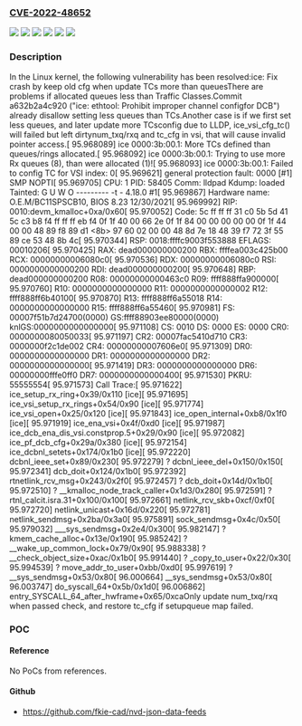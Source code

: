 ### [CVE-2022-48652](https://cve.mitre.org/cgi-bin/cvename.cgi?name=CVE-2022-48652)
![](https://img.shields.io/static/v1?label=Product&message=Linux&color=blue)
![](https://img.shields.io/static/v1?label=Version&message=&color=brightgreen)
![](https://img.shields.io/static/v1?label=Version&message=4520c4bf4dca7aa285f30cb1ca8c08c531bbf0e9%20&color=brightgreen)
![](https://img.shields.io/static/v1?label=Version&message=5.19%20&color=brightgreen)
![](https://img.shields.io/static/v1?label=Version&message=a632b2a4c920ce5af29410fb091f7ee6d2e77dc6%20&color=brightgreen)
![](https://img.shields.io/static/v1?label=Vulnerability&message=n%2Fa&color=blue)

### Description

In the Linux kernel, the following vulnerability has been resolved:ice: Fix crash by keep old cfg when update TCs more than queuesThere are problems if allocated queues less than Traffic Classes.Commit a632b2a4c920 ("ice: ethtool: Prohibit improper channel configfor DCB") already disallow setting less queues than TCs.Another case is if we first set less queues, and later update more TCsconfig due to LLDP, ice_vsi_cfg_tc() will failed but left dirtynum_txq/rxq and tc_cfg in vsi, that will cause invalid pointer access.[   95.968089] ice 0000:3b:00.1: More TCs defined than queues/rings allocated.[   95.968092] ice 0000:3b:00.1: Trying to use more Rx queues (8), than were allocated (1)![   95.968093] ice 0000:3b:00.1: Failed to config TC for VSI index: 0[   95.969621] general protection fault: 0000 [#1] SMP NOPTI[   95.969705] CPU: 1 PID: 58405 Comm: lldpad Kdump: loaded Tainted: G     U  W  O     --------- -t - 4.18.0 #1[   95.969867] Hardware name: O.E.M/BC11SPSCB10, BIOS 8.23 12/30/2021[   95.969992] RIP: 0010:devm_kmalloc+0xa/0x60[   95.970052] Code: 5c ff ff ff 31 c0 5b 5d 41 5c c3 b8 f4 ff ff ff eb f4 0f 1f 40 00 66 2e 0f 1f 84 00 00 00 00 00 0f 1f 44 00 00 48 89 f8 89 d1 <8b> 97 60 02 00 00 48 8d 7e 18 48 39 f7 72 3f 55 89 ce 53 48 8b 4c[   95.970344] RSP: 0018:ffffc9003f553888 EFLAGS: 00010206[   95.970425] RAX: dead000000000200 RBX: ffffea003c425b00 RCX: 00000000006080c0[   95.970536] RDX: 00000000006080c0 RSI: 0000000000000200 RDI: dead000000000200[   95.970648] RBP: dead000000000200 R08: 00000000000463c0 R09: ffff888ffa900000[   95.970760] R10: 0000000000000000 R11: 0000000000000002 R12: ffff888ff6b40100[   95.970870] R13: ffff888ff6a55018 R14: 0000000000000000 R15: ffff888ff6a55460[   95.970981] FS:  00007f51b7d24700(0000) GS:ffff88903ee80000(0000) knlGS:0000000000000000[   95.971108] CS:  0010 DS: 0000 ES: 0000 CR0: 0000000080050033[   95.971197] CR2: 00007fac5410d710 CR3: 0000000f2c1de002 CR4: 00000000007606e0[   95.971309] DR0: 0000000000000000 DR1: 0000000000000000 DR2: 0000000000000000[   95.971419] DR3: 0000000000000000 DR6: 00000000fffe0ff0 DR7: 0000000000000400[   95.971530] PKRU: 55555554[   95.971573] Call Trace:[   95.971622]  ice_setup_rx_ring+0x39/0x110 [ice][   95.971695]  ice_vsi_setup_rx_rings+0x54/0x90 [ice][   95.971774]  ice_vsi_open+0x25/0x120 [ice][   95.971843]  ice_open_internal+0xb8/0x1f0 [ice][   95.971919]  ice_ena_vsi+0x4f/0xd0 [ice][   95.971987]  ice_dcb_ena_dis_vsi.constprop.5+0x29/0x90 [ice][   95.972082]  ice_pf_dcb_cfg+0x29a/0x380 [ice][   95.972154]  ice_dcbnl_setets+0x174/0x1b0 [ice][   95.972220]  dcbnl_ieee_set+0x89/0x230[   95.972279]  ? dcbnl_ieee_del+0x150/0x150[   95.972341]  dcb_doit+0x124/0x1b0[   95.972392]  rtnetlink_rcv_msg+0x243/0x2f0[   95.972457]  ? dcb_doit+0x14d/0x1b0[   95.972510]  ? __kmalloc_node_track_caller+0x1d3/0x280[   95.972591]  ? rtnl_calcit.isra.31+0x100/0x100[   95.972661]  netlink_rcv_skb+0xcf/0xf0[   95.972720]  netlink_unicast+0x16d/0x220[   95.972781]  netlink_sendmsg+0x2ba/0x3a0[   95.975891]  sock_sendmsg+0x4c/0x50[   95.979032]  ___sys_sendmsg+0x2e4/0x300[   95.982147]  ? kmem_cache_alloc+0x13e/0x190[   95.985242]  ? __wake_up_common_lock+0x79/0x90[   95.988338]  ? __check_object_size+0xac/0x1b0[   95.991440]  ? _copy_to_user+0x22/0x30[   95.994539]  ? move_addr_to_user+0xbb/0xd0[   95.997619]  ? __sys_sendmsg+0x53/0x80[   96.000664]  __sys_sendmsg+0x53/0x80[   96.003747]  do_syscall_64+0x5b/0x1d0[   96.006862]  entry_SYSCALL_64_after_hwframe+0x65/0xcaOnly update num_txq/rxq when passed check, and restore tc_cfg if setupqueue map failed.

### POC

#### Reference
No PoCs from references.

#### Github
- https://github.com/fkie-cad/nvd-json-data-feeds

